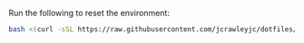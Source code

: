 Run the following to reset the environment: 
```sh 
bash <(curl -sSL https://raw.githubusercontent.com/jcrawleyjc/dotfiles/master/dotfiles.sh)
```
